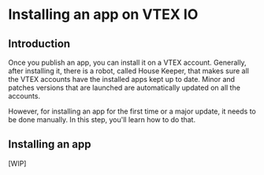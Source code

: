 # Installing an app on VTEX IO 

## Introduction
Once you publish an app, you can install it on a VTEX account. Generally, after installing it, there is a robot, called House Keeper, that makes sure all the VTEX accounts have the installed apps kept up to date. Minor and patches versions that are launched are automatically updated on all the accounts.

However, for installing an app for the first time or a major update, it needs to be done manually. In this step, you'll learn how to do that.

## Installing an app

[WIP]

